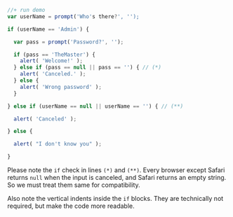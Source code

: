 

```js
//+ run demo
var userName = prompt('Who's there?', '');

if (userName == 'Admin') {

  var pass = prompt('Password?', '');

  if (pass == 'TheMaster') {
    alert( 'Welcome!' );
  } else if (pass == null || pass == '') { // (*)
    alert( 'Canceled.' );
  } else {
    alert( 'Wrong password' );
  }

} else if (userName == null || userName == '') { // (**)

  alert( 'Canceled' );

} else {

  alert( "I don't know you" );

}
```

Please note the `if` check in lines `(*)` and `(**)`. Every browser except Safari returns `null` when the input is canceled, and Safari returns an empty string. So we must treat them same for compatibility.

Also note the vertical indents inside the `if` blocks. They are technically not required, but make the code more readable.

